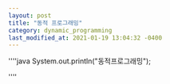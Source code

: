 ```yaml
---
layout: post
title: "동적 프로그래밍"
category: dynamic_programming
last_modified_at: 2021-01-19 13:04:32 -0400
---
```


''''java
System.out.println("동적프로그래밍");

''''
